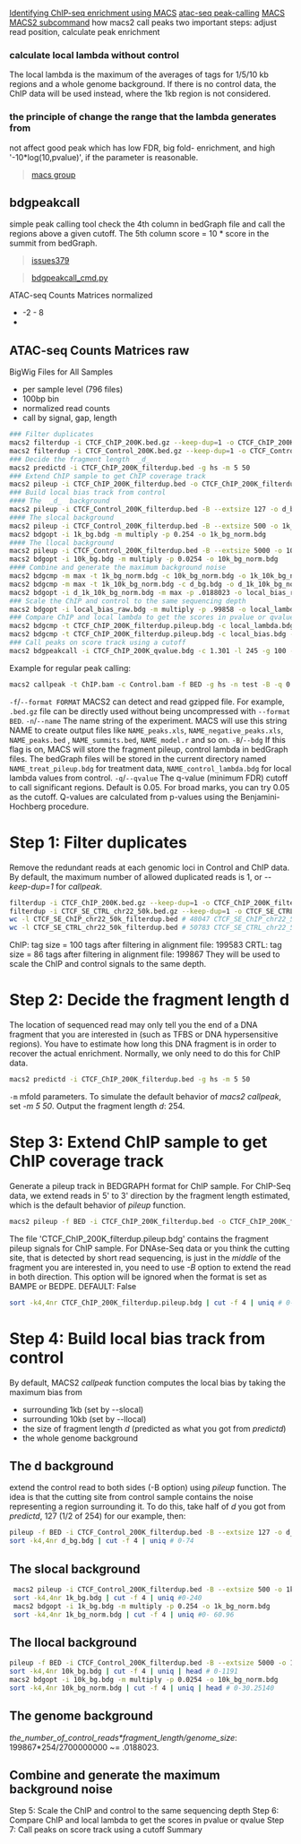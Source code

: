 [Identifying ChIP-seq enrichment using MACS](https://www.nature.com/articles/nprot.2012.101)
[atac-seq peak-calling](https://galaxyproject.github.io/training-material/topics/epigenetics/tutorials/atac-seq/tutorial.html#peak-calling)
[MACS](https://github.com/macs3-project/MACS)
[MACS2 subcommand](https://github.com/macs3-project/MACS/wiki/Advanced%3A-Call-peaks-using-MACS2-subcommands#Step_4_Build_local_bias_track_from_control)
how macs2 call peaks
two important steps: adjust read position, calculate peak enrichment

### calculate local lambda without control
The local lambda is the maximum of the averages of tags for 1/5/10 kb regions and a whole genome background. If there is no control data, the ChIP data will be used instead, where the 1kb region is not considered.
### the principle of change the range that the lambda generates from
not affect good peak which has low FDR, big fold- enrichment, and high '-10*log(10,pvalue)', if the parameter is reasonable.
> [macs group](https://groups.google.com/forum/#!msg/macs-announcement/JkufzGpUNRk/kUx0z2M2b_cJ)

## bdgpeakcall
simple peak calling tool 
check the 4th column in bedGraph file and call the regions above a given cutoff.
The 5th column score = 10 * score in the summit from bedGraph.

> [issues379](https://github.com/macs3-project/MACS/issues/379)


> [bdgpeakcall_cmd.py](https://github.com/macs3-project/MACS/blob/master/MACS2/bdgpeakcall_cmd.py)



ATAC-seq Counts Matrices normalized
- -2 - 8 
- 
ATAC-seq Counts Matrices raw
- 

BigWig Files for All Samples
- per sample level (796 files)
- 100bp bin 
- normalized read counts
- call by signal, gap, length

```bash
### Filter duplicates
macs2 filterdup -i CTCF_ChIP_200K.bed.gz --keep-dup=1 -o CTCF_ChIP_200K_filterdup.bed
macs2 filterdup -i CTCF_Control_200K.bed.gz --keep-dup=1 -o CTCF_Control_200K_filterdup.bed
### Decide the fragment length  _d_
macs2 predictd -i CTCF_ChIP_200K_filterdup.bed -g hs -m 5 50
### Extend ChIP sample to get ChIP coverage track
macs2 pileup -i CTCF_ChIP_200K_filterdup.bed -o CTCF_ChIP_200K_filterdup.pileup.bdg --extsize 254
### Build local bias track from control
#### The  _d_  background
macs2 pileup -i CTCF_Control_200K_filterdup.bed -B --extsize 127 -o d_bg.bdg
#### The slocal background
macs2 pileup -i CTCF_Control_200K_filterdup.bed -B --extsize 500 -o 1k_bg.bdg
macs2 bdgopt -i 1k_bg.bdg -m multiply -p 0.254 -o 1k_bg_norm.bdg
#### The llocal background
macs2 pileup -i CTCF_Control_200K_filterdup.bed -B --extsize 5000 -o 10k_bg.bdg
macs2 bdgopt -i 10k_bg.bdg -m multiply -p 0.0254 -o 10k_bg_norm.bdg
#### Combine and generate the maximum background noise
macs2 bdgcmp -m max -t 1k_bg_norm.bdg -c 10k_bg_norm.bdg -o 1k_10k_bg_norm.bdg
macs2 bdgcmp -m max -t 1k_10k_bg_norm.bdg -c d_bg.bdg -o d_1k_10k_bg_norm.bdg
macs2 bdgopt -i d_1k_10k_bg_norm.bdg -m max -p .0188023 -o local_bias_raw.bdg
### Scale the ChIP and control to the same sequencing depth
macs2 bdgopt -i local_bias_raw.bdg -m multiply -p .99858 -o local_lambda.bdg
### Compare ChIP and local lambda to get the scores in pvalue or qvalue
macs2 bdgcmp -t CTCF_ChIP_200K_filterdup.pileup.bdg -c local_lambda.bdg -m qpois -o CTCF_ChIP_200K_qvalue.bdg
macs2 bdgcmp -t CTCF_ChIP_200K_filterdup.pileup.bdg -c local_bias.bdg -m ppois -o CTCF_ChIP_20
### Call peaks on score track using a cutoff
macs2 bdgpeakcall -i CTCF_ChIP_200K_qvalue.bdg -c 1.301 -l 245 -g 100 -o CTCF_ChIP_200K_peaks.bed
```



Example for regular peak calling: 
```bash
macs2 callpeak -t ChIP.bam -c Control.bam -f BED -g hs -n test -B -q 0.01
```
`-f`/`--format FORMAT`
MACS2 can detect and read gzipped file. For example,  `.bed.gz`  file can be directly used without being uncompressed with  `--format BED`.
 `-n`/`--name`
The name string of the experiment. MACS will use this string NAME to create output files like  `NAME_peaks.xls`,  `NAME_negative_peaks.xls`,  `NAME_peaks.bed`  ,  `NAME_summits.bed`,  `NAME_model.r`  and so on. 
`-B`/`--bdg`
If this flag is on, MACS will store the fragment pileup, control lambda in bedGraph files. The bedGraph files will be stored in the current directory named  `NAME_treat_pileup.bdg`  for treatment data,  `NAME_control_lambda.bdg`  for local lambda values from control.
`-q`/`--qvalue`
The q-value (minimum FDR) cutoff to call significant regions. Default is 0.05. For broad marks, you can try 0.05 as the cutoff. Q-values are calculated from p-values using the Benjamini-Hochberg procedure.

# Step 1: Filter duplicates
Remove the redundant reads at each genomic loci in Control and ChIP data.
By default, the maximum number of allowed duplicated reads is 1, or _--keep-dup=1_ for _callpeak_.
```bash
filterdup -i CTCF_ChIP_200K.bed.gz --keep-dup=1 -o CTCF_ChIP_200K_filterdup.bed
filterdup -i CTCF_SE_CTRL_chr22_50k.bed.gz --keep-dup=1 -o CTCF_SE_CTRL_chr22_50k_filterdup.bed
wc -l CTCF_SE_ChIP_chr22_50k_filterdup.bed # 48047 CTCF_SE_ChIP_chr22_50k_filterdup.bed
wc -l CTCF_SE_CTRL_chr22_50k_filterdup.bed # 50783 CTCF_SE_CTRL_chr22_50k_filterdup.bed
```
ChIP: tag size = 100 tags after filtering in alignment file: 199583
CRTL: tag size = 86 tags after filtering in alignment file: 199867
They will be used to scale the ChIP and control signals to the same depth.
# Step 2: Decide the fragment length d
The location of sequenced read may only tell you the end of a DNA fragment that you are interested in (such as TFBS or DNA hypersensitive regions). 
You have to estimate how long this DNA fragment is in order to recover the actual enrichment.
Normally, we only need to do this for ChIP data.
```bash
macs2 predictd -i CTCF_ChIP_200K_filterdup.bed -g hs -m 5 50
```
`-m` mfold parameters. To simulate the default behavior of _macs2 callpeak_, set _-m 5 50_.
Output the fragment length _d_: 254.
# Step 3: Extend ChIP sample to get ChIP coverage track
Generate a pileup track in BEDGRAPH format for ChIP sample. 
For ChIP-Seq data, we extend reads in 5' to 3' direction by the fragment length estimated, which is the default behavior of _pileup_ function.
```bash
macs2 pileup -f BED -i CTCF_ChIP_200K_filterdup.bed -o CTCF_ChIP_200K_filterdup.pileup.bdg --extsize 254
```
The file 'CTCF_ChIP_200K_filterdup.pileup.bdg' contains the fragment pileup signals for ChIP sample.
For DNAse-Seq data or you think the cutting site, that is detected by short read sequencing, is just in the _middle_ of the fragment you are interested in, you need to use _-B_ option to extend the read in both direction. This option will be ignored when the format is set as BAMPE or BEDPE. DEFAULT: False
```bash
sort -k4,4nr CTCF_ChIP_200K_filterdup.pileup.bdg | cut -f 4 | uniq # 0-27
```
# Step 4: Build local bias track from control
By default, MACS2 _callpeak_ function computes the local bias by taking the maximum bias from 
- surrounding 1kb (set by --slocal)
- surrounding 10kb (set by --llocal)
- the size of fragment length _d_ (predicted as what you got from _predictd_)
- the whole genome background
## The d background
extend the control read to both sides (-B option) using _pileup_ function.
The idea is that the cutting site from control sample contains the noise representing a region surrounding it. To do this, take half of _d_ you got from _predictd_, 127 (1/2 of 254) for our example, then:
```bash
pileup -f BED -i CTCF_Control_200K_filterdup.bed -B --extsize 127 -o d_bg.bdg
sort -k4,4nr d_bg.bdg | cut -f 4 | uniq # 0-74
```
## The slocal background
```bash
 macs2 pileup -i CTCF_Control_200K_filterdup.bed -B --extsize 500 -o 1k_bg.bdg
 sort -k4,4nr 1k_bg.bdg | cut -f 4 | uniq #0-240
 macs2 bdgopt -i 1k_bg.bdg -m multiply -p 0.254 -o 1k_bg_norm.bdg
 sort -k4,4nr 1k_bg_norm.bdg | cut -f 4 | uniq #0- 60.96
```
## The llocal background
```bash
pileup -f BED -i CTCF_Control_200K_filterdup.bed -B --extsize 5000 -o 10k_bg.bdg
sort -k4,4nr 10k_bg.bdg | cut -f 4 | uniq | head # 0-1191
macs2 bdgopt -i 10k_bg.bdg -m multiply -p 0.0254 -o 10k_bg_norm.bdg
sort -k4,4nr 10k_bg_norm.bdg | cut -f 4 | uniq | head # 0-30.25140
```
## The genome background
_the_number_of_control_reads*fragment_length/genome_size_: 199867*254/2700000000 ~= .0188023.
## Combine and generate the maximum background noise
Step 5: Scale the ChIP and control to the same sequencing depth
Step 6: Compare ChIP and local lambda to get the scores in pvalue or qvalue
Step 7: Call peaks on score track using a cutoff
Summary
<!--stackedit_data:
eyJoaXN0b3J5IjpbLTk5ODY5OTU0OCwxMjg4MTgwNDY0LDU3Nj
AxODYyNyw3ODAzMzQzODEsLTE4NTU3MjE0ODIsLTE3NjgwNjk3
MTYsLTQyNzM1MTA4MSwxMTU3MzIyNjEwLC01ODgxNzIxMTYsLT
E3NzQ3OTEyMDYsNzM3NDA5MzAsLTIyNDIwOTEwNSw3ODY3OTA3
OTYsMTc2ODQ2NDQ0OSwyMjk1NTM1NjksLTE1NzY0ODY5ODAsMT
AxODY3Mzk3OSwtMTUwOTI3NzkwMCw3MzU0ODc4ODIsLTk3MDkw
NDA1MV19
-->